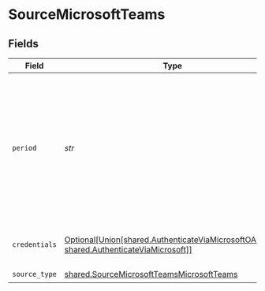 # SourceMicrosoftTeams


## Fields

| Field                                                                                                                                                          | Type                                                                                                                                                           | Required                                                                                                                                                       | Description                                                                                                                                                    | Example                                                                                                                                                        |
| -------------------------------------------------------------------------------------------------------------------------------------------------------------- | -------------------------------------------------------------------------------------------------------------------------------------------------------------- | -------------------------------------------------------------------------------------------------------------------------------------------------------------- | -------------------------------------------------------------------------------------------------------------------------------------------------------------- | -------------------------------------------------------------------------------------------------------------------------------------------------------------- |
| `period`                                                                                                                                                       | *str*                                                                                                                                                          | :heavy_check_mark:                                                                                                                                             | Specifies the length of time over which the Team Device Report stream is aggregated. The supported values are: D7, D30, D90, and D180.                         | D7                                                                                                                                                             |
| `credentials`                                                                                                                                                  | [Optional[Union[shared.AuthenticateViaMicrosoftOAuth20, shared.AuthenticateViaMicrosoft]]](../../models/shared/sourcemicrosoftteamsauthenticationmechanism.md) | :heavy_minus_sign:                                                                                                                                             | Choose how to authenticate to Microsoft                                                                                                                        |                                                                                                                                                                |
| `source_type`                                                                                                                                                  | [shared.SourceMicrosoftTeamsMicrosoftTeams](../../models/shared/sourcemicrosoftteamsmicrosoftteams.md)                                                         | :heavy_check_mark:                                                                                                                                             | N/A                                                                                                                                                            |                                                                                                                                                                |